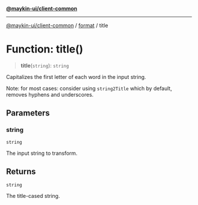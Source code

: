 [**@maykin-ui/client-common**](../../README.md)

***

[@maykin-ui/client-common](../../README.md) / [format](../README.md) / title

# Function: title()

> **title**(`string`): `string`

Capitalizes the first letter of each word in the input string.

Note: for most cases: consider using `string2Title` which by default, removes
hyphens and underscores.

## Parameters

### string

`string`

The input string to transform.

## Returns

`string`

The title-cased string.
